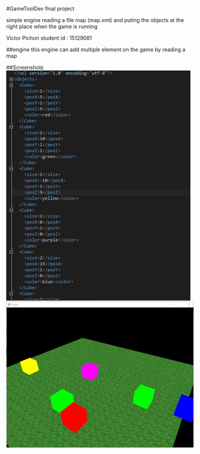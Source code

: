 #GameToolDev
final project

simple engine reading a file map (map.xml) and puting the objects at the right place when the game is running

Victor Pichon 
student id : 15129081

##engine
this engine can add multiple element on the game by reading a map

##Screenshots
![alt tag](https://github.com/Nahask/GameToolDev/blob/master/img/map.PNG)
![alt tag](https://github.com/Nahask/GameToolDev/blob/master/img/rendu.PNG)
